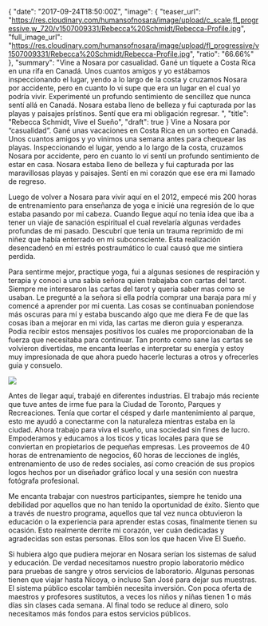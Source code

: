 {
  "date": "2017-09-24T18:50:00Z",
  "image": {
    "teaser_url": "https://res.cloudinary.com/humansofnosara/image/upload/c_scale,fl_progressive,w_720/v1507009331/Rebecca%20Schmidt/Rebecca-Profile.jpg",
    "full_image_url": "https://res.cloudinary.com/humansofnosara/image/upload/fl_progressive/v1507009331/Rebecca%20Schmidt/Rebecca-Profile.jpg",
    "ratio": "66.66%"
  },
  "summary": "Vine a Nosara por casualidad. Gané un tiquete a Costa Rica en una rifa en Canadá. Unos cuantos amigos y yo estábamos inspeccionando el lugar, yendo a lo largo de la costa y cruzamos Nosara por accidente, pero en cuanto lo vi supe que era un lugar en el cual yo podría vivir. Experimenté un profundo sentimiento de sencillez que nunca sentí allá en Canadá. Nosara estaba lleno de belleza y fui capturada por las playas y paisajes prístinos. Sentí que era mi obligación regresar. ",
  "title": "Rebecca Schmidt, Vive el Sueño",
  "draft": true
}
Vine a Nosara por “casualidad”. Gané unas vacaciones en Costa Rica en un sorteo en Canadá. Unos cuantos amigos y yo vinimos una semana antes para chequear las playas. Inspeccionando el lugar, yendo a lo largo de la costa, cruzamos Nosara por accidente, pero en cuanto lo ví sentí un profundo sentimiento de estar en casa. Nosara estaba lleno de belleza y fui capturada por las maravillosas playas y paisajes. Sentí en mi corazón que ese era mi llamado de regreso.

Luego de volver a Nosara para vivir aquí en el 2012, empecé mis 200 horas de entrenamiento para enseñanza de yoga e inicié una regresión de lo que estaba pasando por mi cabeza. Cuando llegue aquí no tenia idea que  iba a tener un viaje de sanación espiritual el cual revelaría algunas verdades profundas de mi pasado. Descubrí que tenia un trauma reprimido de mi niñez que había enterrado en mi subconsciente. Esta realización desencadenó en mí estrés postraumático lo cual causó que me sintiera perdida.
<p>
Para sentirme mejor, practique yoga, fui a algunas sesiones de respiración y terapia  y conoci a una sabia señora quien trabajaba con cartas del tarot. Siempre me interesaron  las cartas del tarot y queria saber mas como se usaban. Le pregunté a la señora si ella podría comprar una baraja para mí y comencé a aprender por mi cuenta.  Las cosas se continuaban poniendose más oscuras para mí y estaba buscando algo que me diera Fe de que las cosas iban a mejorar en mi vida, las cartas me dieron guia y esperanza. Podia recibir estos mensajes positivos los cuales me proporcionaban de la fuerza que necesitaba para continuar. Tan pronto como sane las cartas se volvieron divertidas, me encanta leerlas e interpretar su energía y estoy muy impresionada de que ahora puedo hacerle lecturas a otros y ofrecerles guia y consuelo.
</p>
<img src="https://res.cloudinary.com/humansofnosara/image/upload/fl_progressive/v1507009097/Rebecca%20Schmidt/Rebecca-Action.jpg" srcset="https://res.cloudinary.com/humansofnosara/image/upload/fl_progressive/v1507009097/Rebecca%20Schmidt/Rebecca-Action.jpg 1000w, https://res.cloudinary.com/humansofnosara/image/upload/c_scale,fl_progressive,w_720/v1507009097/Rebecca%20Schmidt/Rebecca-Action.jpg 720w" sizes="100vw">
<p>
Antes de llegar aquí, trabajé en diferentes industrias. El trabajo más reciente que tuve antes de irme fue para la Ciudad de Toronto, Parques y Recreaciones. Tenía que cortar el césped y darle mantenimiento al parque, esto me ayudó a conectarme con la naturaleza mientras estaba en la ciudad. Ahora trabajo para viva el sueño, una sociedad sin fines de lucro. Empoderamos y educamos a los ticos y ticas locales para que se conviertan en propietarios de pequeñas empresas. Les proveemos de 40 horas de entrenamiento de negocios, 60 horas de lecciones de inglés, entrenamiento de uso de redes sociales, así como creación de sus propios logos hechos por un diseñador gráfico local y una sesión con nuestra fotógrafa profesional.
 </p>

Me encanta trabajar con nuestros participantes, siempre he tenido una debilidad por aquellos que no han tenido la oportunidad de éxito. Siento que a través de nuestro programa, aquellos que tal vez nunca obtuvieron la educación o la experiencia para aprender estas cosas, finalmente tienen su ocasión. Esto realmente derrite mi corazón, ver cuán dedicadas y agradecidas son estas personas. Ellos son los que hacen Vive El Sueño.

Si hubiera algo que pudiera mejorar en Nosara serían los sistemas de salud y educación. De verdad necesitamos nuestro propio laboratorio médico para pruebas de sangre y otros servicios de laboratorio. Algunas personas tienen que viajar hasta Nicoya, o incluso San José para dejar sus muestras. El sistema público escolar también necesita inversión. Con poca oferta de maestros y profesores sustitutos, a veces los niños y niñas tienen 1 o más días sin clases cada semana. Al final todo se reduce al dinero, solo necesitamos más fondos para estos servicios públicos.